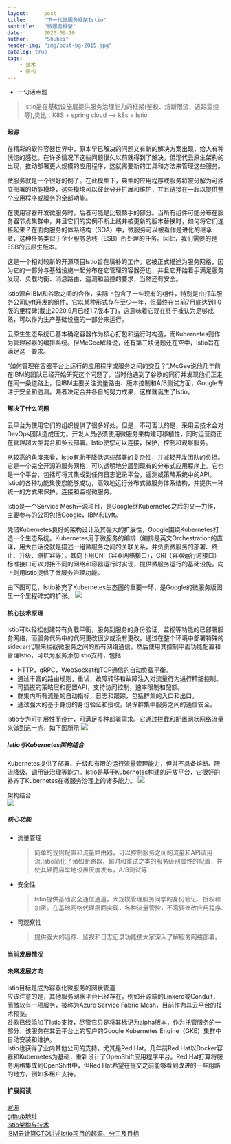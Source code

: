 ```yaml
---
layout:     post  
title:      "下一代微服务框架Istio"  
subtitle:   "微服务框架"  
date:       2020-09-10  
author:     "Shubei"  
header-img: "img/post-bg-2015.jpg"  
catalog: true  
tags:  
    - 技术  
    - 架构    
---  
```

- 一句话点题
> Istio是在基础设施层提供服务治理能力的框架(鉴权、熔断限流、追踪监控等),类比：K8S + spring cloud --> k8s + Istio

#### 起源

在精彩的软件容器世界中，原本早已解决的问题又有新的解决方案出现，给人有种恍惚的感觉。在许多情况下这些问题很久以前就得到了解决，但现代云原生架构的出现，推动部署更大规模的应用程序，这就需要新的工具和方法来管理这些服务。

微服务就是一个很好的例子。在此模型下，典型的应用程序或服务将被分解为可独立部署的功能模块，这些模块可以彼此分开扩展和维护，并且链接在一起以提供整个应用程序或服务的全部功能。

在使用容器开发微服务时，后者可能是比较棘手的部分。当所有组件可能分布在服务器节点集群中，并且它们的实例不断上线并被更新的版本替换时，如何将它们连接起来？在面向服务的体系结构（SOA）中，微服务可以被看作是进化的继承者，这种任务类似于企业服务总线（ESB）所处理的任务。因此，我们需要的是ESB的云原生版本。

这是一个相对较新的开源项目Istio旨在填补的工作。它被正式描述为服务网格，因为它的一部分与基础设施一起分布在它管理的容器旁边，并且它开始着手满足服务发现、负载均衡、消息路由、遥测和监控的要求，当然还有安全。

Istio源自IBM和谷歌之间的合作，实际上包含了一些现有的组件，特别是由打车服务公司Lyft开发的组件。它以某种形式存在至少一年，但最终在当前7月底达到1.0版的里程碑(截止2020.9月已经1.7版本了)，这意味着它现在终于被认为足够成熟，可以作为生产基础设施的一部分来运行。

云原生生态系统已基本确定容器作为核心打包和运行时构造，而Kubernetes则作为管理容器的编排系统。但McGee解释说，还有第三块谜题还在空中，Istio旨在满足这一要求。

“如何管理在容器平台上运行的应用程序或服务之间的交互？”,McGee说他几年前在IBM的团队已经开始研究这个问题了，当时他遇到了谷歌的同行并发现他们正走在同一条道路上，但IBM主要关注流量路由、版本控制和A/B测试方面，Google专注于安全和遥测。两者决定合并各自的努力成果，这样就诞生了Istio。

#### 解决了什么问题
云平台为使用它们的组织提供了很多好处。但是，不可否认的是，采用云技术会对DevOps团队造成压力。开发人员必须使用微服务来构建可移植性，同时运营商正在管理超大型混合和多云部署。Istio使您可以连接，保护，控制和观察服务。

从较高的角度来看，Istio有助于降低这些部署的复杂性，并减轻开发团队的负担。它是一个完全开源的服务网格，可以透明地分层到现有的分布式应用程序上。它也是一个平台，包括可将其集成到任何日志记录平台，遥测或策略系统中的API。Istio的各种功能集使您能够成功，高效地运行分布式微服务体系结构，并提供一种统一的方式来保护，连接和监视微服务。

Istio是一个Service Mesh开源项目，是Google继Kubernetes之后的又一力作，主要参与的公司包括Google，IBM和Lyft。

凭借Kubernetes良好的架构设计及其强大的扩展性，Google围绕Kubernetes打造一个生态系统。Kubernetes用于微服务的编排（编排是英文Orchestration的直译，用大白话说就是描述一组微服务之间的关联关系，并负责微服务的部署、终止、升级、缩扩容等）。其向下用CNI（容器网络接口），CRI（容器运行时接口）标准接口可以对接不同的网络和容器运行时实现，提供微服务运行的基础设施。向上则用Istio提供了微服务治理功能。

由下图可见，Istio补充了Kubernetes生态圈的重要一环，是Google的微服务版图里一个里程碑式的扩张。
![](http://shubei-blog.oss-cn-beijing.aliyuncs.com/pasteimageintomarkdown/2020-09-10/544269147489900.png?Expires=4753299921&OSSAccessKeyId=LTAI4Fv8o4J1qrtFrYcJsmA2&Signature=N%2B85vT1WkW1elmx2KLxVQBVdSns%3D)

#### 核心技术原理
Istio可以轻松创建带有负载平衡，服务到服务的身份验证，监视等功能的已部署服务网络，而服务代码中的代码更改很少或没有更改。通过在整个环境中部署特殊的sidecar代理来拦截微服务之间的所有网络通信，然后使用其控制平面功能配置和管理Istio，可以为服务添加Istio支持，包括：

- HTTP，gRPC，WebSocket和TCP通信的自动负载平衡。  
- 通过丰富的路由规则，重试，故障转移和故障注入对流量行为进行精细控制。  
- 可插拔的策略层和配置API，支持访问控制，速率限制和配额。  
- 群集内所有流量的自动指标，日志和跟踪，包括群集的入口和出口。  
- 通过强大的基于身份的身份验证和授权，确保群集中服务之间的通信安全。  

Istio专为可扩展性而设计，可满足多种部署需求。它通过拦截和配置网状网络流量来做到这一点，如下图所示 
![](http://shubei-blog.oss-cn-beijing.aliyuncs.com/pasteimageintomarkdown/2020-09-10/543297379236100.png?Expires=4753298953&OSSAccessKeyId=LTAI4Fv8o4J1qrtFrYcJsmA2&Signature=UOm07Zot%2BBzQWQ9UrgK2C%2FDxaAw%3D)


##### Istio与Kubernetes架构结合
Kubernetes提供了部署、升级和有限的运行流量管理能力，但并不具备熔断、限流降级、调用链治理等能力。Istio是基于Kubernetes构建的开放平台，它很好的补齐了Kubernetes在微服务治理上的诸多能力。
![](http://shubei-blog.oss-cn-beijing.aliyuncs.com/pasteimageintomarkdown/2020-09-10/545433482476800.png?Expires=4753301085&OSSAccessKeyId=LTAI4Fv8o4J1qrtFrYcJsmA2&Signature=4Q9lW%2Fde%2FHqXj8dOLAUSPDSAl7o%3D)

架构结合  
![](http://shubei-blog.oss-cn-beijing.aliyuncs.com/pasteimageintomarkdown/2020-09-10/545614047581700.png?Expires=4753301266&OSSAccessKeyId=LTAI4Fv8o4J1qrtFrYcJsmA2&Signature=AKBLm2994rd3FU3aLznTbSoLzgw%3D)

##### 核心功能

- 流量管理
  > 简单的规则配置和流量路由器，可以控制服务之间的流量和API调用流.Istio简化了诸如断路器，超时和重试之类的服务级别属性的配置，并使其轻而易举地设置灰度发布，A/B测试等.

- 安全性
  > Istio提供基础安全通信通道，大规模管理服务同学的身份验证、授权和加密。在基础网络代理层面实现，各种流量管控，不需要修改应用程序.
        
- 可观察性
  > 提供强大的追踪、监视和日志记录功能使大家深入了解服务网络部署。
       
#### 当前发展情况  

#### 未来发展方向 

Istio目标是成为容器化微服务的网状管道  
应该注意的是，其他服务网状平台已经存在，例如开源端的Linkerd或Conduit，而微软有一项服务，被称为Azure Service Fabric Mesh，目前作为其云平台的技术预览。  
谷歌已经添加了Istio支持，尽管它只是将其标记为alpha版本，作为托管服务的一部分，该服务在其云平台上的客户的Google Kubernetes Engine（GKE）集群中自动安装和维护。  
Istio也获得了业内其他公司的支持，尤其是Red Hat，几年前Red Hat以Docker容器和Kubernetes为基础，重新设计了OpenShift应用程序平台。Red Hat打算将服务网格集成到OpenShift中，但Red Hat希望在提交之前能够看到改进的一些粗略的地方，例如多租户支持。

#### 扩展阅读
[官网](https://istio.io/)    
[github地址](https://github.com/istio/istio)  
[Istio架构与技术](https://blog.csdn.net/fly910905/article/details/103880756)  
[IBM云计算CTO讲述Istio项目的起源、分工及目标](https://www.servicemesher.com/blog/istio-aims-to-be-the-mesh-plumbing-for-containerized-microservices/)
